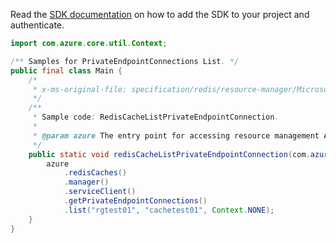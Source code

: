 Read the [SDK documentation](https://github.com/Azure/azure-sdk-for-java/blob/azure-resourcemanager_2.15.0/sdk/resourcemanager/azure-resourcemanager/README.md) on how to add the SDK to your project and authenticate.

```java
import com.azure.core.util.Context;

/** Samples for PrivateEndpointConnections List. */
public final class Main {
    /*
     * x-ms-original-file: specification/redis/resource-manager/Microsoft.Cache/stable/2021-06-01/examples/RedisCacheListPrivateEndpointConnections.json
     */
    /**
     * Sample code: RedisCacheListPrivateEndpointConnection.
     *
     * @param azure The entry point for accessing resource management APIs in Azure.
     */
    public static void redisCacheListPrivateEndpointConnection(com.azure.resourcemanager.AzureResourceManager azure) {
        azure
            .redisCaches()
            .manager()
            .serviceClient()
            .getPrivateEndpointConnections()
            .list("rgtest01", "cachetest01", Context.NONE);
    }
}
```
